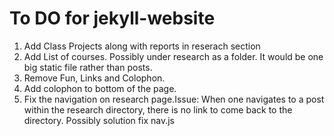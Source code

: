 To DO for jekyll-website
==============

1. Add Class Projects along with reports in reserach section
2. Add List of courses. Possibly under research as a folder. It would be one big static file rather than posts. 
3. Remove Fun, Links and Colophon. 
4. Add colophon to bottom of the page. 
5. Fix the navigation on research page.Issue: When one navigates to a post within the research directory, there is no link to come back to the directory. 
Possibly solution fix nav.js 
